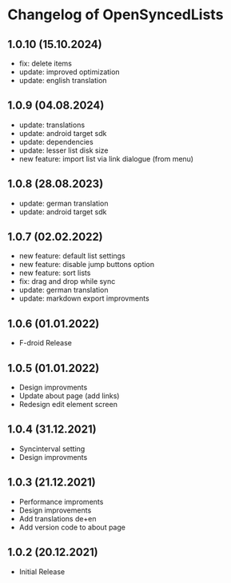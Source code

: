 # Changelog of OpenSyncedLists

## 1.0.10 (15.10.2024)

- fix: delete items
- update: improved optimization
- update: english translation

## 1.0.9 (04.08.2024)

- update: translations
- update: android target sdk
- update: dependencies
- update: lesser list disk size
- new feature: import list via link dialogue (from menu)

## 1.0.8 (28.08.2023)

- update: german translation
- update: android target sdk

## 1.0.7 (02.02.2022)

-   new feature: default list settings
-   new feature: disable jump buttons option
-   new feature: sort lists
-   fix: drag and drop while sync
-   update: german translation
-   update: markdown export improvments

## 1.0.6 (01.01.2022)

-   F-droid Release

## 1.0.5 (01.01.2022)

-   Design improvments
-   Update about page (add links)
-   Redesign edit element screen

## 1.0.4 (31.12.2021)

-   Syncinterval setting
-   Design improvments

## 1.0.3 (21.12.2021)

-   Performance improments
-   Design improvements
-   Add translations de+en
-   Add version code to about page

## 1.0.2 (20.12.2021)

-   Initial Release
